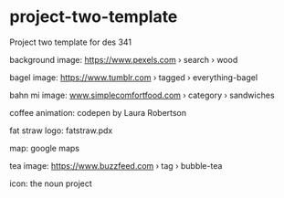# project-two-template
Project two template for des 341

background image:
https://www.pexels.com › search › wood

bagel image: 
https://www.tumblr.com › tagged › everything-bagel

bahn mi image:
www.simplecomfortfood.com › category › sandwiches

coffee animation:
codepen by Laura Robertson

fat straw logo:
fatstraw.pdx

map:
google maps

tea image:
https://www.buzzfeed.com › tag › bubble-tea

icon:
the noun project